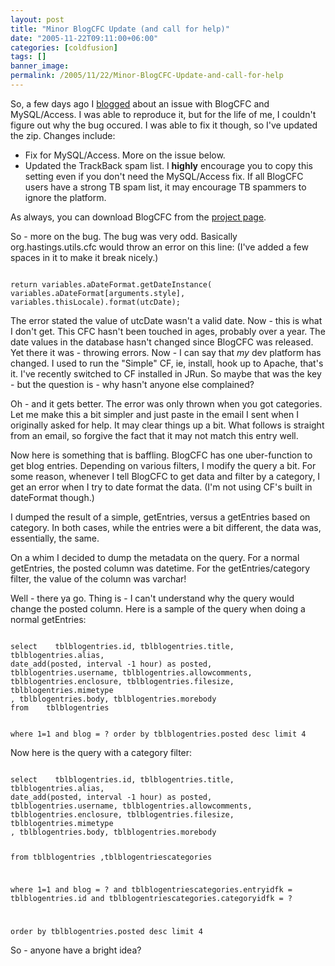 ```yaml
---
layout: post
title: "Minor BlogCFC Update (and call for help)"
date: "2005-11-22T09:11:00+06:00"
categories: [coldfusion]
tags: []
banner_image: 
permalink: /2005/11/22/Minor-BlogCFC-Update-and-call-for-help
---
```


So, a few days ago I <a href="http://ray.camdenfamily.com/index.cfm/2005/11/20/BlogCFC-Bug-with-MySQLAccess">blogged</a> about an issue with BlogCFC and MySQL/Access. I was able to reproduce it, but for the life of me, I couldn't figure out why the bug occured. I was able to fix it though, so I've updated the zip. Changes include:

<ul>
<li>Fix for MySQL/Access. More on the issue below.
<li>Updated the TrackBack spam list. I <b>highly</b> encourage you to copy this setting even if you don't need the MySQL/Access fix. If all BlogCFC users have a strong TB spam list, it may encourage TB spammers to ignore the platform.
</ul>

As always, you can download BlogCFC from the <a href="http://ray.camdenfamily.com/projects/blogcfc">project page</a>.
<!--more-->
So - more on the bug. The bug was very odd. Basically org.hastings.utils.cfc would throw an error on this line: (I've added a few spaces in it to make it break nicely.) 

<code>
return variables.aDateFormat.getDateInstance( variables.aDateFormat[arguments.style], variables.thisLocale).format(utcDate);
</code>

The error stated the value of utcDate wasn't a valid date. Now - this is what I don't get. This CFC hasn't been touched in ages, probably over a year. The date values in the database hasn't changed since BlogCFC was released. Yet there it was - throwing errors. Now - I can say that <i>my</i> dev platform has changed. I used to run the "Simple" CF, ie, install, hook up to Apache, that's it. I've recently switched to CF installed in JRun. So maybe that was the key - but the question is - why hasn't anyone else complained? 

Oh - and it gets better. The error was only thrown when you got categories. Let me make this a bit simpler and just paste in the email I sent when I originally asked for help. It may clear things up a bit. What follows is straight from an email, so forgive the fact that it may not match this entry well.

Now here is something that is baffling. BlogCFC has one uber-function to get blog entries. Depending on various filters, I modify the query a bit. For some reason, whenever I tell BlogCFC to get data and filter by a category, I get an error when I try to date format the data. (I'm not using CF's built in dateFormat though.)

I dumped the result of a simple, getEntries, versus a getEntries based on category. In both cases, while the entries were a bit different, the data was, essentially, the same.

On a whim I decided to dump the metadata on the query. For a normal getEntries, the posted column was datetime. For the getEntries/category filter, the value of the column was varchar!

Well - there ya go. Thing is - I can't understand why the query would change the posted column. Here is a sample of the query when doing a normal getEntries:

<code>
select    tblblogentries.id, tblblogentries.title,
tblblogentries.alias,
date_add(posted, interval -1 hour) as posted,
tblblogentries.username, tblblogentries.allowcomments,
tblblogentries.enclosure, tblblogentries.filesize, tblblogentries.mimetype
, tblblogentries.body, tblblogentries.morebody
from    tblblogentries
           
           
where        1=1
and blog = ?
order by     tblblogentries.posted desc
limit 4
</code>

Now here is the query with a category filter:

<code>
select    tblblogentries.id, tblblogentries.title,
tblblogentries.alias,
date_add(posted, interval -1 hour) as posted,
tblblogentries.username, tblblogentries.allowcomments,
tblblogentries.enclosure, tblblogentries.filesize, tblblogentries.mimetype
, tblblogentries.body, tblblogentries.morebody

from    tblblogentries
,tblblogentriescategories
           
where        1=1
and blog = ?
and tblblogentriescategories.entryidfk = tblblogentries.id
and tblblogentriescategories.categoryidfk = ?
           
order by     tblblogentries.posted desc
limit 4
</code>

So - anyone have a bright idea?
